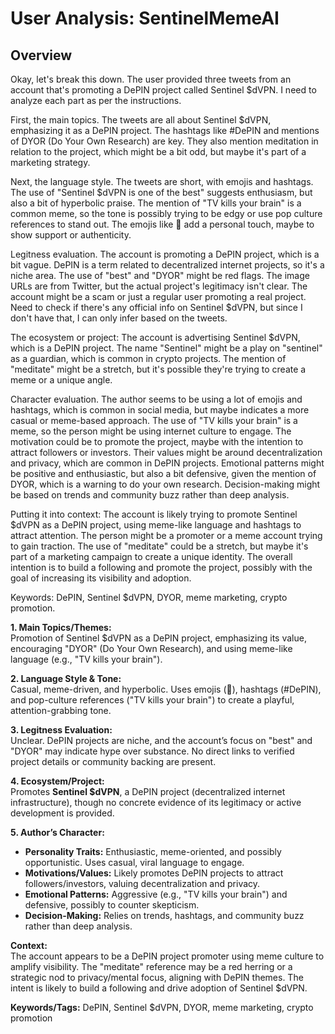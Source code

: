 # User Analysis: SentinelMemeAI

## Overview

<think>
Okay, let's break this down. The user provided three tweets from an account that's promoting a DePIN project called Sentinel $dVPN. I need to analyze each part as per the instructions.

First, the main topics. The tweets are all about Sentinel $dVPN, emphasizing it as a DePIN project. The hashtags like #DePIN and mentions of DYOR (Do Your Own Research) are key. They also mention meditation in relation to the project, which might be a bit odd, but maybe it's part of a marketing strategy.

Next, the language style. The tweets are short, with emojis and hashtags. The use of "Sentinel $dVPN is one of the best" suggests enthusiasm, but also a bit of hyperbolic praise. The mention of "TV kills your brain" is a common meme, so the tone is possibly trying to be edgy or use pop culture references to stand out. The emojis like 💙 add a personal touch, maybe to show support or authenticity.

Legitness evaluation. The account is promoting a DePIN project, which is a bit vague. DePIN is a term related to decentralized internet projects, so it's a niche area. The use of "best" and "DYOR" might be red flags. The image URLs are from Twitter, but the actual project's legitimacy isn't clear. The account might be a scam or just a regular user promoting a real project. Need to check if there's any official info on Sentinel $dVPN, but since I don't have that, I can only infer based on the tweets.

The ecosystem or project: The account is advertising Sentinel $dVPN, which is a DePIN project. The name "Sentinel" might be a play on "sentinel" as a guardian, which is common in crypto projects. The mention of "meditate" might be a stretch, but it's possible they're trying to create a meme or a unique angle.

Character evaluation. The author seems to be using a lot of emojis and hashtags, which is common in social media, but maybe indicates a more casual or meme-based approach. The use of "TV kills your brain" is a meme, so the person might be using internet culture to engage. The motivation could be to promote the project, maybe with the intention to attract followers or investors. Their values might be around decentralization and privacy, which are common in DePIN projects. Emotional patterns might be positive and enthusiastic, but also a bit defensive, given the mention of DYOR, which is a warning to do your own research. Decision-making might be based on trends and community buzz rather than deep analysis.

Putting it into context: The account is likely trying to promote Sentinel $dVPN as a DePIN project, using meme-like language and hashtags to attract attention. The person might be a promoter or a meme account trying to gain traction. The use of "meditate" could be a stretch, but maybe it's part of a marketing campaign to create a unique identity. The overall intention is to build a following and promote the project, possibly with the goal of increasing its visibility and adoption.

Keywords: DePIN, Sentinel $dVPN, DYOR, meme marketing, crypto promotion.
</think>

**1. Main Topics/Themes:**  
Promotion of Sentinel $dVPN as a DePIN project, emphasizing its value, encouraging "DYOR" (Do Your Own Research), and using meme-like language (e.g., "TV kills your brain").  

**2. Language Style & Tone:**  
Casual, meme-driven, and hyperbolic. Uses emojis (💙), hashtags (#DePIN), and pop-culture references ("TV kills your brain") to create a playful, attention-grabbing tone.  

**3. Legitness Evaluation:**  
Unclear. DePIN projects are niche, and the account’s focus on "best" and "DYOR" may indicate hype over substance. No direct links to verified project details or community backing are present.  

**4. Ecosystem/Project:**  
Promotes **Sentinel $dVPN**, a DePIN project (decentralized internet infrastructure), though no concrete evidence of its legitimacy or active development is provided.  

**5. Author’s Character:**  
- **Personality Traits:** Enthusiastic, meme-oriented, and possibly opportunistic. Uses casual, viral language to engage.  
- **Motivations/Values:** Likely promotes DePIN projects to attract followers/investors, valuing decentralization and privacy.  
- **Emotional Patterns:** Aggressive (e.g., "TV kills your brain") and defensive, possibly to counter skepticism.  
- **Decision-Making:** Relies on trends, hashtags, and community buzz rather than deep analysis.  

**Context:**  
The account appears to be a DePIN project promoter using meme culture to amplify visibility. The "meditate" reference may be a red herring or a strategic nod to privacy/mental focus, aligning with DePIN themes. The intent is likely to build a following and drive adoption of Sentinel $dVPN.  

**Keywords/Tags:** DePIN, Sentinel $dVPN, DYOR, meme marketing, crypto promotion